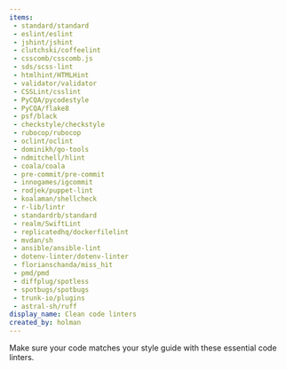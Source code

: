 ```yaml
---
items:
 - standard/standard
 - eslint/eslint
 - jshint/jshint
 - clutchski/coffeelint
 - csscomb/csscomb.js
 - sds/scss-lint
 - htmlhint/HTMLHint
 - validator/validator
 - CSSLint/csslint
 - PyCQA/pycodestyle
 - PyCQA/flake8
 - psf/black
 - checkstyle/checkstyle
 - rubocop/rubocop
 - oclint/oclint
 - dominikh/go-tools
 - ndmitchell/hlint
 - coala/coala
 - pre-commit/pre-commit
 - innogames/igcommit
 - rodjek/puppet-lint
 - koalaman/shellcheck
 - r-lib/lintr
 - standardrb/standard
 - realm/SwiftLint
 - replicatedhq/dockerfilelint
 - mvdan/sh
 - ansible/ansible-lint
 - dotenv-linter/dotenv-linter
 - florianschanda/miss_hit
 - pmd/pmd
 - diffplug/spotless
 - spotbugs/spotbugs
 - trunk-io/plugins
 - astral-sh/ruff
display_name: Clean code linters
created_by: holman
---
```

Make sure your code matches your style guide with these essential code linters.
